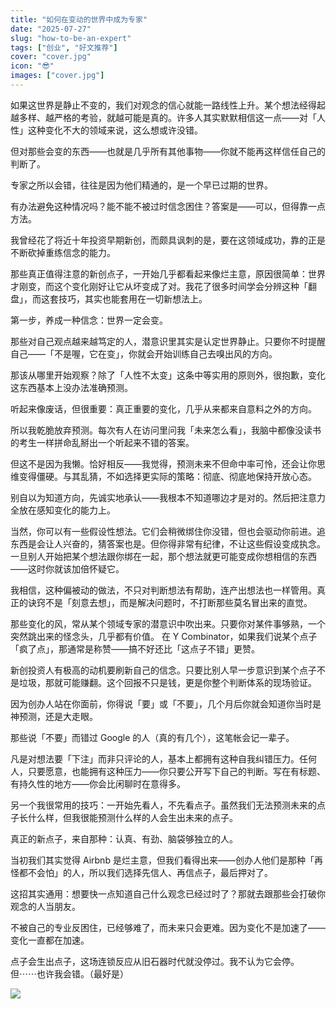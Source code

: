 ```yaml
---
title: "如何在变动的世界中成为专家"
date: "2025-07-27"
slug: "how-to-be-an-expert"
tags: ["创业", "好文推荐"]
cover: "cover.jpg"
icon: "😎"
images: ["cover.jpg"]
---
```

如果这世界是静止不变的，我们对观念的信心就能一路线性上升。某个想法经得起越多样、越严格的考验，就越可能是真的。许多人其实默默相信这一点——对「人性」这种变化不大的领域来说，这么想或许没错。



但对那些会变的东西——也就是几乎所有其他事物——你就不能再这样信任自己的判断了。



专家之所以会错，往往是因为他们精通的，是一个早已过期的世界。



有办法避免这种情况吗？能不能不被过时信念困住？答案是——可以，但得靠一点方法。



我曾经花了将近十年投资早期新创，而颇具讽刺的是，要在这领域成功，靠的正是不断砍掉重练信念的能力。



那些真正值得注意的新创点子，一开始几乎都看起来像烂主意，原因很简单：世界才刚变，而这个变化刚好让它从坏变成了对。我花了很多时间学会分辨这种「翻盘」，而这套技巧，其实也能套用在一切新想法上。



第一步，养成一种信念：世界一定会变。



那些对自己观点越来越笃定的人，潜意识里其实是认定世界静止。只要你不时提醒自己——「不是喔，它在变」，你就会开始训练自己去嗅出风的方向。



那该从哪里开始观察？除了「人性不太变」这条中等实用的原则外，很抱歉，变化这东西基本上没办法准确预测。



听起来像废话，但很重要：真正重要的变化，几乎从来都来自意料之外的方向。



所以我乾脆放弃预测。每次有人在访问里问我「未来怎么看」，我脑中都像没读书的考生一样拼命乱掰出一个听起来不错的答案。



但这不是因为我懒。恰好相反——我觉得，预测未来不但命中率可怜，还会让你思维变得僵硬。与其乱猜，不如选择更实际的策略：彻底、彻底地保持开放心态。



别自以为知道方向，先诚实地承认——我根本不知道哪边才是对的。然后把注意力全放在感知变化的能力上。



当然，你可以有一些假设性想法。它们会稍微绑住你没错，但也会驱动你前进。追东西是会让人兴奋的，猜答案也是。但你得非常有纪律，不让这些假设变成执念。
一旦别人开始把某个想法跟你绑在一起，那个想法就更可能变成你想相信的东西——这时你就该加倍怀疑它。



我相信，这种偏被动的做法，不只对判断想法有帮助，连产出想法也一样管用。真正的诀窍不是「刻意去想」，而是解决问题时，不打断那些莫名冒出来的直觉。



那些变化的风，常从某个领域专家的潜意识中吹出来。只要你对某件事够熟，一个突然跳出来的怪念头，几乎都有价值。
在 Y Combinator，如果我们说某个点子「疯了点」，那通常是称赞——搞不好还比「这点子不错」更赞。



新创投资人有极高的动机要刷新自己的信念。只要比别人早一步意识到某个点子不是垃圾，那就可能赚翻。这个回报不只是钱，更是你整个判断体系的现场验证。



因为创办人站在你面前，你得说「要」或「不要」，几个月后你就会知道你当时是神预测，还是大走眼。



那些说「不要」而错过 Google 的人（真的有几个），这笔帐会记一辈子。



凡是对想法要「下注」而非只评论的人，基本上都拥有这种自我纠错压力。任何人，只要愿意，也能拥有这种压力——你只要公开写下自己的判断。写在有标题、有持久性的地方——你会比闲聊时在意得多。



另一个我很常用的技巧：一开始先看人，不先看点子。虽然我们无法预测未来的点子长什么样，但我很能预测什么样的人会生出未来的点子。



真正的新点子，来自那种：认真、有劲、脑袋够独立的人。



当初我们其实觉得 Airbnb 是烂主意，但我们看得出来——创办人他们是那种「再怪都不会怕」的人，所以我们选择先信人、再信点子，最后押对了。



这招其实通用：想要快一点知道自己什么观念已经过时了？那就去跟那些会打破你观念的人当朋友。



不被自己的专业反困住，已经够难了，而未来只会更难。因为变化不是加速了——变化一直都在加速。



点子会生出点子，这场连锁反应从旧石器时代就没停过。我不认为它会停。
但⋯⋯也许我会错。（最好是）




![](https://prod-files-secure.s3.us-west-2.amazonaws.com/112d0858-5090-4d34-a606-b75eb8d65fd2/46476355-9cf3-4e99-9b7a-3531bc426380/1000202064.png?X-Amz-Algorithm=AWS4-HMAC-SHA256&X-Amz-Content-Sha256=UNSIGNED-PAYLOAD&X-Amz-Credential=ASIAZI2LB466U4EM5FBH%2F20251010%2Fus-west-2%2Fs3%2Faws4_request&X-Amz-Date=20251010T201342Z&X-Amz-Expires=3600&X-Amz-Security-Token=IQoJb3JpZ2luX2VjEFwaCXVzLXdlc3QtMiJGMEQCIBjHg6ujMsqEPYoF9bJoOlmtDulriO8uuGLI%2BE%2FILhWcAiAvCIiXMX8p%2F6ofG55wY3YtpPnL7o4ScjaaGZ%2FYSL%2BmWiqIBAj1%2F%2F%2F%2F%2F%2F%2F%2F%2F%2F8BEAAaDDYzNzQyMzE4MzgwNSIMsTcHGaSf10uUvYvwKtwDAEdW5wKX1hetTe6EwZQG9%2Bmh2uhx2Sp%2F%2BxwWXjuATsZZtV1g%2FHvo6C8Lj3WycNS2CsXaNsbLelYfo7%2BfdPpN45CPqIt5dF5peraX5HGmdIgHIKJTZbq8H4h9GD%2BidtpGIB1caCI7mfQT8PU4AYjomyNw8gAz3ycSLM9Y2FNrMePFonXGTy2TL%2Ba2Dbl63udXXGscqTz5C2jNYitAlSWH46ib3daLRQ2kojDdZjxvwuiW3lQZAJHGvxTCxciXHqr3u1XCk58LFql9J4UxAu91dwne5XYecq0jPt1oP3%2F%2BBiTOigqppLVl95DvVDqQztDTK2qgFOx0DQP5bk%2FSmy1WA9a3i3%2FTC9IINVljOUqZifCjhbvdB1QC%2BCFfH5wA8S5XqJXliMQcbh9GsY0VKmtH5Oybj%2F7ZUCeGMsGNwv71BMJ5JH1e0yT5p4erb7mhGFbD7KgywQAktEJGNST7%2FzBSevp2DGjffWqcwcTG9N2N%2BW3k7hr%2FlALcBcY9rN%2F%2BoX7beJ65Xl5771NT8C1zj75zpe4ZCYBGaK97Xq8zvGAmEXE5wKgoUoBofiyPuhst5WTkQA3YpNtWqA6JfOq8Q2l1E%2BQCXF1dMYdfE97SAbYgwzyZ6%2FM%2FiwxX%2B5H5LNAw672lxwY6pgFRZ7mgP%2By%2BHUT%2BAg3LFFOdFHW9nwNE2feeJzR%2Fxor8kG8IOeCnEEcQsY6cfvc63bq2qCFvi9DDX8TMwz2E%2F4HMdENCYuYYtMYemgKODj5ivkwQcIW4f2UevqL1Tf%2FTV7IM659klH7nsG%2F0LbouhXOre2Iet6cNuYzUiDHK7Nx6kUU0zOppJ%2FOG5952G78BkIxQjUiNPT%2FNF6ajzlIsCfUbmSQN4fRk&X-Amz-Signature=973a50356a1b3ec7371e1dd3e348909019ce5ea16d2f18e767d615f522f2007c&X-Amz-SignedHeaders=host&x-amz-checksum-mode=ENABLED&x-id=GetObject)


